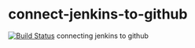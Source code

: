 # connect-jenkins-to-github
[![Build Status](http://192.168.88.67/buildStatus/icon?job=connect-jenkins-to-github&build=1)](http://192.168.88.67/job/connect-jenkins-to-github/1/)
connecting jenkins to github 
